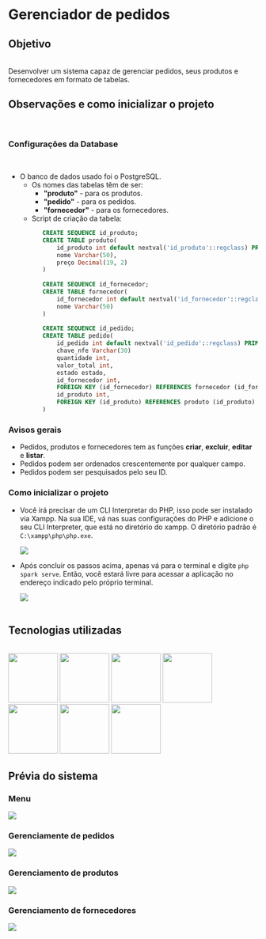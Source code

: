 # Gerenciador de pedidos

## Objetivo

<br>
    Desenvolver um sistema capaz de gerenciar pedidos, seus produtos e fornecedores em formato de tabelas.
<br>

## Observações e como inicializar o projeto

<br>

### Configurações da Database
<br>

 - O banco de dados usado foi o PostgreSQL.
   -   Os nomes das tabelas têm de ser:
       -   **"produto"** - para os produtos.
       -   **"pedido"** - para os pedidos.
       -   **"fornecedor"** - para os fornecedores.
   - Script de criação da tabela:
     ```sql
        CREATE SEQUENCE id_produto;
        CREATE TABLE produto(
            id_produto int default nextval('id_produto'::regclass) PRIMARY KEY,
            nome Varchar(50),
            preço Decimal(19, 2)
        )
        
        CREATE SEQUENCE id_fornecedor;
        CREATE TABLE fornecedor(
            id_fornecedor int default nextval('id_fornecedor'::regclass) PRIMARY KEY,
            nome Varchar(50)
        )
        
        CREATE SEQUENCE id_pedido;
        CREATE TABLE pedido(
            id_pedido int default nextval('id_pedido'::regclass) PRIMARY KEY,
            chave_nfe Varchar(30)
            quantidade int,
            valor_total int,
            estado estado,
            id_fornecedor int,
            FOREIGN KEY (id_fornecedor) REFERENCES fornecedor (id_fornecedor),
            id_produto int,
            FOREIGN KEY (id_produto) REFERENCES produto (id_produto)
        )
        ```

### Avisos gerais

  - Pedidos, produtos e fornecedores tem as funções **criar**, **excluir**, **editar** e **listar**.
  - Pedidos podem ser ordenados crescentemente por qualquer campo.
  - Pedidos podem ser pesquisados pelo seu ID.
  

### Como inicializar o projeto

  - Você irá precisar de um CLI Interpretar do PHP, isso pode ser instalado via Xampp. Na sua IDE, vá nas suas configurações do PHP e adicione o seu CLI Interpreter, que está no diretório do xampp. O diretório padrão é `C:\xampp\php\php.exe`.

    <img src="https://i.imgur.com/sInc7m8.png" />
    
  - Após concluir os passos acima, apenas vá para o terminal e digite `php spark serve`. Então, você estará livre para acessar a aplicação no endereço indicado pelo próprio terminal.
  
    <img src="https://i.imgur.com/Y1EkGkJ.png" /> <br><br>

## Tecnologias utilizadas

<br>

<img src="https://cdn.jsdelivr.net/gh/devicons/devicon/icons/codeigniter/codeigniter-plain.svg" width="100px" height="100px"/>
<img src="https://cdn.jsdelivr.net/gh/devicons/devicon/icons/php/php-original.svg" width="100px" height="100px"/> 
<img src="https://cdn.jsdelivr.net/gh/devicons/devicon/icons/html5/html5-original.svg" width="100px" height="100px"/>
<img src="https://cdn.jsdelivr.net/gh/devicons/devicon/icons/css3/css3-original.svg" width="100px" height="100px"/> 
<img src="https://cdn.jsdelivr.net/gh/devicons/devicon/icons/javascript/javascript-original.svg" width="100px" height="100px"/>
<img src="https://cdn.jsdelivr.net/gh/devicons/devicon/icons/postgresql/postgresql-original-wordmark.svg" width="100px" height="100px"/>
<img src="https://cdn.jsdelivr.net/gh/devicons/devicon/icons/composer/composer-original.svg" width="100px" height="100px"/>

## Prévia do sistema

### Menu
<img src="https://i.imgur.com/oYAcZyi.png"/>

### Gerenciamente de pedidos
<img src="https://i.imgur.com/8HUg7lp.png"/>

### Gerenciamento de produtos
<img src="https://i.imgur.com/qBnJLgs.png"/>

### Gerenciamento de fornecedores
<img src="https://i.imgur.com/VCq3PBd.png"/>

